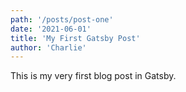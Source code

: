 ```yaml
---
path: '/posts/post-one'
date: '2021-06-01'
title: 'My First Gatsby Post'
author: 'Charlie'
---
```


This is my very first blog post in Gatsby.
